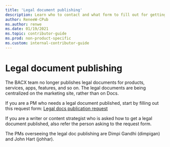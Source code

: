 ```yaml
---
title: 'Legal document publishing'
description: Learn who to contact and what form to fill out for getting a legal document published. 
author: ReneeW-CPub
ms.author: renwe
ms.date: 01/19/2021
ms.topic: contributor-guide
ms.prod: non-product-specific
ms.custom: internal-contributor-guide
---
```


# Legal document publishing

The BACX team no longer publishes legal documents for products, services, apps, features, and so on. The legal documents are being centralized on the marketing site, rather than on Docs. 

If you are a PM who needs a legal document published, start by filling out 
this request form:
[Legal docs publication request](https://msazure.visualstudio.com/One/_workitems/create/Task)

If you are a writer or content strategist who is asked how to get a legal document published, also refer the person asking to the request form. 

The PMs overseeing the legal doc publishing are Dimpi Gandhi (dimpigan) and John Hart (johhar).  
